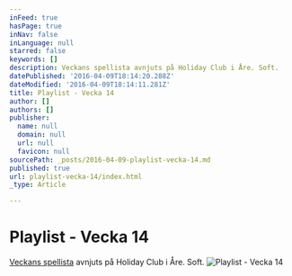 ```yaml
---
inFeed: true
hasPage: true
inNav: false
inLanguage: null
starred: false
keywords: []
description: Veckans spellista avnjuts på Holiday Club i Åre. Soft.
datePublished: '2016-04-09T18:14:20.288Z'
dateModified: '2016-04-09T18:14:11.281Z'
title: Playlist - Vecka 14
author: []
authors: []
publisher:
  name: null
  domain: null
  url: null
  favicon: null
sourcePath: _posts/2016-04-09-playlist-vecka-14.md
published: true
url: playlist-vecka-14/index.html
_type: Article

---
```

# Playlist - Vecka 14

[Veckans spellista][0] avnjuts på Holiday Club i Åre. Soft.
![Playlist - Vecka 14](https://the-grid-user-content.s3-us-west-2.amazonaws.com/8b52c1e1-810c-4079-b493-833ca7d15f0b.png)

[0]: https://open.spotify.com/user/spiroue/playlist/7dsGjrdeLL44lOPqtecYNi
